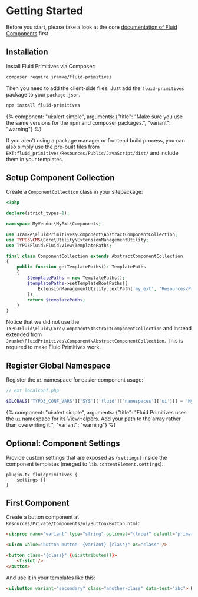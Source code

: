 # Getting Started

Before you start, please take a look at the core [documentation of Fluid Components](https://docs.typo3.org/other/typo3fluid/fluid/main/en-us/Usage/Components.html) first.

## Installation

Install Fluid Primitives via Composer:

```bash
composer require jramke/fluid-primitives
```

Then you need to add the client-side files. Just add the `fluid-primitives` package to your `package.json`.

```bash
npm install fluid-primitives
```

{% component: "ui:alert.simple", arguments: {"title": "Make sure you use the same versions for the npm and composer packages.", "variant": "warning"} %}

If you aren't using a package manager or frontend build process, you can also simply use the pre-built files from `EXT:fluid_primitives/Resources/Public/JavaScript/dist/` and include them in your templates.

## Setup Component Collection

Create a `ComponentCollection` class in your sitepackage:

```php
<?php

declare(strict_types=1);

namespace MyVendor\MyExt\Components;

use Jramke\FluidPrimitives\Component\AbstractComponentCollection;
use TYPO3\CMS\Core\Utility\ExtensionManagementUtility;
use TYPO3Fluid\Fluid\View\TemplatePaths;

final class ComponentCollection extends AbstractComponentCollection
{
    public function getTemplatePaths(): TemplatePaths
    {
        $templatePaths = new TemplatePaths();
        $templatePaths->setTemplateRootPaths([
            ExtensionManagementUtility::extPath('my_ext', 'Resources/Private/Components'),
        ]);
        return $templatePaths;
    }
}
```

Notice that we did not use the `TYPO3Fluid\Fluid\Core\Component\AbstractComponentCollection` and instead extended from `Jramke\FluidPrimitives\Component\AbstractComponentCollection`. This is required to make Fluid Primitives work.

## Register Global Namespace

Register the `ui` namespace for easier component usage:

```php
// ext_localconf.php

$GLOBALS['TYPO3_CONF_VARS']['SYS']['fluid']['namespaces']['ui'][] = 'MyVendor\\MyExt\\Components\\ComponentCollection';
```

{% component: "ui:alert.simple", arguments: {"title": "Fluid Primitives uses the `ui` namespace for its ViewHelpers. Add your path to the array rather than overwriting it.", "variant": "warning"} %}

## Optional: Component Settings

Provide custom settings that are exposed as `{settings}` inside the component templates (merged to `lib.contentElement.settings`).

```typoscript
plugin.tx_fluidprimitives {
    settings {}
}
```

## First Component

Create a button component at `Resources/Private/Components/ui/Button/Button.html`:

```html
<ui:prop name="variant" type="string" optional="{true}" default="primary" />

<ui:cn value="button button--{variant} {class}" as="class" />

<button class="{class}" {ui:attributes()}>
    <f:slot />
</button>
```

And use it in your templates like this:

```html
<ui:button variant="secondary" class="another-class" data-test="abc"> Hello World </ui:button>
```
